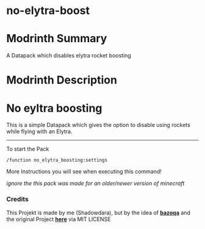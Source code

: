 # no-elytra-boost

# Modrinth Summary

A Datapack which disables elytra rocket boosting

# Modrinth Description

# No eyltra boosting

This is a simple Datapack which gives the option to disable using rockets while flying with an Elytra.

---

To start the Pack

```
/function no_elytra_boosting:settings
```
More Instructions you will see when executing this command!

*ignore the this pack was made for an older/newer version of minecraft*

### Credits

This Projekt is made by me (Shadowdara), but by the idea of **[bazoqa](https://modrinth.com/user/bazoqa)** and the original Project **[here](https://modrinth.com/datapack/no-elytra-rocket-boosting)** via MIT LICENSE
